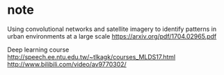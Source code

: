 # note
Using convolutional networks and satellite imagery to identify patterns in urban environments at a large scale  https://arxiv.org/pdf/1704.02965.pdf

Deep learning course
http://speech.ee.ntu.edu.tw/~tlkagk/courses_MLDS17.html
http://www.bilibili.com/video/av9770302/
